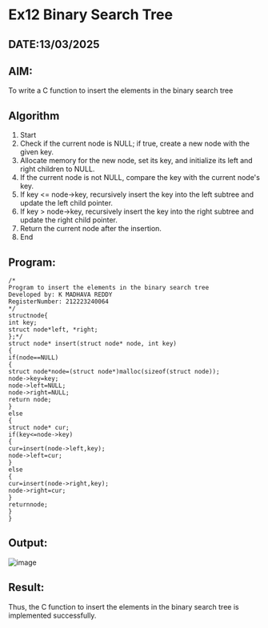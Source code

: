 # Ex12 Binary Search Tree
## DATE:13/03/2025
## AIM:
To write a C function to insert the elements in the binary search tree

## Algorithm
1. Start
2. Check if the current node is NULL; if true, create a new node with the given key.
3. Allocate memory for the new node, set its key, and initialize its left and right children to
NULL.
4. If the current node is not NULL, compare the key with the current node's key.
5. If key <= node->key, recursively insert the key into the left subtree and update the left child
pointer.
6. If key > node->key, recursively insert the key into the right subtree and update the right
child pointer.
7. Return the current node after the insertion.
8. End
 

## Program:
```
/*
Program to insert the elements in the binary search tree
Developed by: K MADHAVA REDDY
RegisterNumber: 212223240064 
*/
structnode{
int key;
struct node*left, *right;
};*/
struct node* insert(struct node* node, int key)
{
if(node==NULL)
{
struct node*node=(struct node*)malloc(sizeof(struct node));
node->key=key;
node->left=NULL;
node->right=NULL;
return node;
}
else
{
struct node* cur;
if(key<=node->key)
{
cur=insert(node->left,key);
node->left=cur;
}
else
{
cur=insert(node->right,key);
node->right=cur;
}
returnnode;
}
}
```

## Output:

![image](https://github.com/user-attachments/assets/81995326-ec36-4bc3-b7dd-606fdaad6cf3)


## Result:
Thus, the C function to insert the elements in the binary search tree is implemented successfully.
